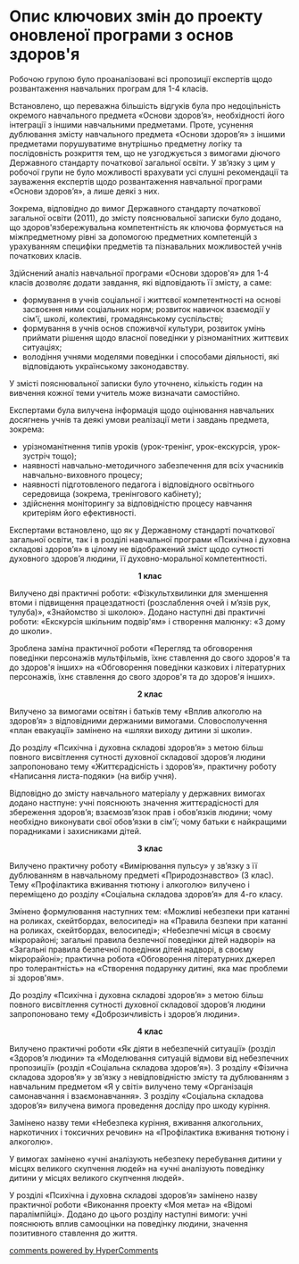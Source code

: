 <div id="hypercomments_widget" class="js-hypercomments-widget invisible"></div>

# Опис ключових змін  до проекту оновленої  програми  з основ здоров'я

Робочою групою було проаналізовані всі пропозиції експертів щодо розвантаження навчальних  програм для 1-4 класів.  

Встановлено, що  переважна більшість відгуків була про недоцільність  окремого навчального предмета «Основи здоров’я», необхідності його інтеграції   з іншими навчальними предметами. Проте, усунення дублювання  змісту навчального предмета «Основи здоров’я» з іншими предметами порушуватиме внутрішньо предметну логіку та послідовність розкриття  тем, що не узгоджується з вимогами діючого Державного стандарту початкової загальної освіти. У зв’язку з цим у робочої групи не було можливості врахувати усі слушні рекомендації та зауваження експертів щодо розвантаження навчальної  програми «Основи здоров’я», а лише деякі з них.  

Зокрема, відповідно до вимог Державного стандарту початкової загальної освіти (2011), до змісту пояснювальної записки було додано, що здоров'язбережувальна компетентність як ключова формується на міжпредметному рівні за допомогою предметних компетенцій з урахуванням специфіки предметів та пізнавальних можливостей учнів початкових класів.

Здійснений аналіз навчальної програми «Основи здоров'я»  для 1-4 класів  дозволяє  додати  завдання, які відповідають її змісту, а саме:
<ul>
<li>формування в учнів соціальної і життєвої компетентності на основі  засвоєння ними соціальних норм; розвиток навичок взаємодії у сім'ї, школі, колективі, громадянському суспільстві;  </li>
<li>формування в учнів основ споживчої культури, розвиток умінь приймати рішення щодо власної поведінки у різноманітних життєвих ситуаціях;</li>
<li>володіння учнями моделями поведінки і способами діяльності, які відповідають українському законодавству.</li>
</ul>

У змісті пояснювальної записки було уточнено, кількість годин на вивчення кожної теми учитель може визначати самостійно.

Експертами була вилучена інформація щодо оцінювання навчальних досягнень учнів та деякі умови реалізації мети і завдань предмета, зокрема:
<ul>
<li>урізноманітнення типів уроків (урок-тренінг, урок-екскурсія, урок-зустріч тощо);</li>
<li>наявності навчально-методичного забезпечення для всіх учасників навчально-виховного процесу;</li>
<li>наявності підготовленого педагога і відповідного освітнього середовища (зокрема, тренінгового кабінету);</li>
<li>здійснення моніторингу за відповідністю процесу навчання критеріям його ефективності.</li>
</ul>

Експертами встановлено, що як у Державному стандарті початкової загальної освіти, так і в розділі навчальної програми «Психічна і духовна складові здоров’я» в цілому не відображений зміст щодо сутності духовного здоров’я людини, її духовно-моральної компетентності. 

<p align="center"><b>1 клас</b></p>

Вилучено дві практичні роботи: «Фізкультхвилинки для зменшення втоми і підвищення працездатності (розслаблення очей і м’язів рук, тулуба)», «Знайомство зі школою».  Додано наступні дві практичні роботи: «Екскурсія  шкільним подвір'ям» і  створення малюнку: «З дому до школи».

Зроблена заміна практичної роботи  «Перегляд та обговорення поведінки персонажів мультфільмів, їхнє ставлення до свого здоров'я та до здоров'я інших» на  «Обговорення поведінки казкових і літературних персонажів, їхнє ставлення до свого здоров'я та до здоров'я інших».

<p align="center"><b>2 клас</b></p>

Вилучено за вимогами освітян і батьків тему  «Вплив алкоголю на здоров’я» з відповідними держаними вимогами. Словосполучення «план евакуації» замінено на «шляхи виходу дитини зі школи».  

До  розділу «Психічна і духовна складові здоров’я»  з метою більш повного висвітлення сутності духовної складової здоров’я людини запропоновано тему «Життєрадісність і здоров’я», практичну роботу «Написання листа-подяки» (на вибір учня). 

Відповідно до змісту навчального матеріалу у державних вимогах додано настпуне:  учні пояснюють значення життєрадісності для збереження здоров’я; взаємозв’язок прав і обов’язків людини; чому необхідно виконувати свої обов’язки в сім'ї; чому батьки є найкращими порадниками і захисниками дітей.

<p align="center"><b>3 клас</b></p>

Вилучено практичну роботу «Вимірювання пульсу» у зв’язку з її дублюванням в навчальному предметі «Природознавство» (3 клас). Тему «Профілактика вживання тютюну і алкоголю» вилучено і переміщено до розділу «Соціальна складова здоров’я» для  4-го класу. 

Змінено формулювання наступних тем: «Можливі небезпеки при катанні на роликах, скейтбордах, велосипеді»  на «Правила безпеки при катанні на роликах, скейтбордах, велосипеді»; «Небезпечні місця в своєму мікрорайоні; загальні правила безпечної поведінки дітей надворі»  на «Загальні правила безпечної поведінки дітей надворі, в своєму мікрорайоні»; практична робота «Обговорення літературних джерел про толерантність» на «Створення подарунку дитині, яка має проблеми зі здоров'ям». 

До  розділу «Психічна і духовна складові здоров’я»  з метою більш повного висвітлення сутності духовної складової здоров’я людини запропоновано тему  «Доброзичливість і здоров’я людини».

<p align="center"><b>4 клас</b></p>

Вилучено практичні роботи «Як діяти в небезпечній ситуації» (розділ «Здоров’я людини» та «Моделювання ситуацій відмови від небезпечних пропозиції» (розділ «Соціальна складова здоров’я»).  З розділу  «Фізична складова здоров’я» у зв’язку з невідповідністю змісту та дублюванням з навчальним предметом «Я у світі» вилучено тему «Організація самонавчання і взаємонавчання».  З розділу «Соціальна складова здоров’я» вилучена вимога проведення досліду про шкоду куріння.

Замінено назву теми «Небезпека куріння, вживання алкогольних, наркотичних і токсичних речовин» на  «Профілактика вживання тютюну і алкоголю». 

У вимогах  замінено «учні аналізують небезпеку перебування дитини у місцях великого скупчення людей»  на «учні аналізують поведінку  дитини у місцях великого скупчення людей».

У  розділі «Психічна і духовна складові здоров’я»  замінено назву практичної  роботи «Виконання проекту «Моя мета» на «Відомі паралімпійці».  Додано до цього розділу наступні вимоги: учні пояснюють вплив самооцінки на поведінку людини, значення позитивного ставлення до життя.

<div class="js-hypercomments-container">
<a href="http://hypercomments.com" class="hc-link" title="comments widget">comments powered by HyperComments</a>
</div>